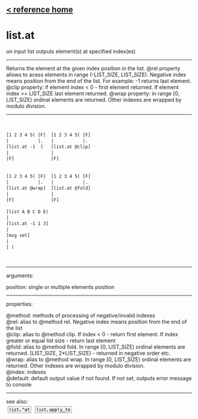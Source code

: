 [< reference home](ceammc_lib.html)
---

# list.at


on input list outputs element(s) at specified index(es)

---

Returns the element at the given index position in the list.
@rel property allows to acess elements in range (-LIST_SIZE, LIST_SIZE). Negative
            index means position from the end of the list. For example: -1 returns last
            element.
@clip property: if element index &lt; 0 - first element returned. If element index
            &gt;= LIST_SIZE last element returned.
@wrap property: in range [0, LIST_SIZE) ordinal elements are returned. Other
            indexes are wrapped by modulo division.
<br>


---


```


[1 2 3 4 5( [F]  [1 2 3 4 5( [F]
|           |.   |           |.
[list.at -1  ]   [list.at @clip]
|                |
[F]              [F]


[1 2 3 4 5( [F]  [1 2 3 4 5( [F]
|           |.   |           |.
[list.at @wrap]  [list.at @fold]
|                |
[F]              [F]

[list A B C D E(
|
[list.at -1 1 3]
|
[msg set]
|
[ (

            
```

---
arguments:

position: single or multiple elements position<br>

---
properties:

@method: methods
            of processing of negative/invalid indexes<br>
@rel: alias to @method rel. Negative index means position
            from the end of the list<br>
@clip: alias to @method clip. If index &lt; 0 - return
            first element. If index greater or equal list size - return last element<br>
@fold: alias to @method fold. In range [0, LIST_SIZE)
            ordinal elements are returned. [LIST_SIZE, 2*LIST_SIZE) - returned in negative order
            etc.<br>
@wrap: alias to @method wrap. In range [0, LIST_SIZE)
            ordinal elements are returned. Other indexes are wrapped by modulo division.<br>
@index: indexes<br>
@default: default output value if not found. If not set,
            outputs error message to console<br>

---
see also:<br>
[![list.^at](img/object_list.^at.png)](list.^at.html)
[![list.apply_to](img/object_list.apply_to.png)](list.apply_to.html)
